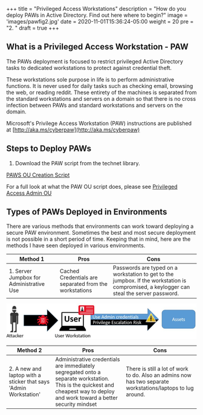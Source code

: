 +++
title = "Privileged Access Workstations"
description = "How do you deploy PAWs in Active Directory.  Find out here where to begin?"
image = 'images/pawfig2.jpg'
date = 2020-11-01T15:36:24-05:00
weight = 20
pre = "2. "
draft = true
+++

## What is a Privileged Access Workstation - PAW
The PAWs deployment is focused to restrict privileged Active Directory tasks to dedicated workstations to protect against credential theft.  

These workstations sole purpose in life is to perform administrative functions.  It is never used for daily tasks such as checking email, browsing the web, or reading reddit.  These entirety of the machines is separated from the standard workstations and servers on a domain so that there is no cross infection between PAWs and standard workstations and servers on the domain.

Microsoft's Privilege Access Workstation (PAW) instructions are published at [http://aka.ms/cyberpaw](http://aka.ms/cyberpaw)

## Steps to Deploy PAWs

1. Download the PAW script from the technet library.  

[PAWS OU Creation Script](https://gallery.technet.microsoft.com/Privileged-Access-53a4673a)

For a full look at what the PAW OU script does, please see [Privileged Access Admin OU](paws_admin_ou)

## Types of PAWs Deployed in Environments

There are various methods that environments can work toward deploying a secure PAW environment.  Sometimes the best and most secure deployment is not possible in a short period of time.  Keeping that in mind, here are the methods I have seen deployed in various environments.  

Method 1  | Pros | Cons
-- | -- | --
| 1. Server Jumpbox for Administrative Use | Cached Credentials are separated from the workstations | Passwords are typed on a workstation to get to the jumpbox.  If the workstation is compromised, a keylogger can steal the server password. 

![paw user keyboard own](images/pawfig2.jpg)

Method 2 | Pros | Cons
-- | -- | --
| 2. A new and laptop with a sticker that says 'Admin Workstation' | Administrative credentials are immediately segregated onto a separate workstation.  This is the quickest and cheapest way to deploy and work toward a better security mindset| There is still a lot of work to do.  Also an admins now has two separate workstations/laptops to lug around. |